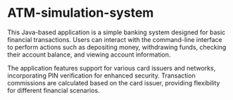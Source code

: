 # ATM-simulation-system

This Java-based application is a simple banking system designed for basic financial transactions. Users can interact with the command-line interface to perform actions such as depositing money, withdrawing funds, checking their account balance, and viewing account information.

The application features support for various card issuers and networks, incorporating PIN verification for enhanced security. Transaction commissions are calculated based on the card issuer, providing flexibility for different financial scenarios.
